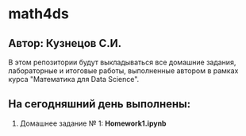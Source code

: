 # math4ds
## Автор: Кузнецов С.И.

В этом репозитории будут выкладываться все домашние задания, лабораторные и итоговые работы, выполненные автором в рамках курса "Математика для Data Science".

## На сегодняшний день выполнены:
1. Домашнее задание № 1: **Homework1.ipynb**
